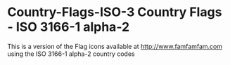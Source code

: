 # Country-Flags-ISO-3 Country Flags - ISO 3166-1 alpha-2 

This is a version of the Flag icons available at http://www.famfamfam.com using the ISO 3166-1 alpha-2 country codes 
